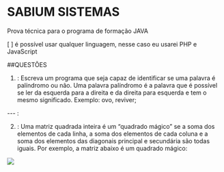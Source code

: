 # SABIUM SISTEMAS
Prova técnica para o programa de formação JAVA

[ ] é possível usar qualquer linguagem, nesse caso eu usarei PHP e JavaScript

##QUESTÕES
1. : Escreva um programa que seja capaz de identificar se uma palavra é palíndromo ou não. Uma palavra palíndromo é a palavra que é possível se ler da esquerda para a direita e da direita para esquerda e tem o mesmo significado. Exemplo: ovo, reviver;

--- :

2. : 
Uma matriz quadrada inteira é um “quadrado mágico” se a soma dos elementos de cada linha, a soma dos elementos de cada coluna e a soma dos elementos das diagonais principal e secundária são todas iguais.
Por exemplo, a matriz abaixo é um quadrado mágico:
<img src="https://sesuite.sabium.com.br/se/v59510/temp/c07bdb82.png">
